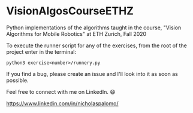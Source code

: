 # VisionAlgosCourseETHZ
Python implementations of the algorithms taught in the course, "Vision Algorithms for Mobile Robotics" at ETH Zurich, Fall 2020

To execute the runner script for any of the exercises, from the root of the project enter in the terminal:

`python3 exercise<number>/runnery.py`

If you find a bug, please create an issue and I'll look into it as soon as possible.

Feel free to connect with me on LinkedIn. :smile:

https://www.linkedin.com/in/nicholaspalomo/
